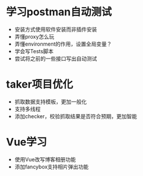 # 学习postman自动测试
- 安装方式使用软件安装而非插件安装
- 弄懂proxy怎么玩
- 弄懂environment的作用，设置全局变量？
- 学会写Tests脚本
- 尝试将之前的一些接口写出自动测试

# taker项目优化
- 抓取数据支持模板，更加一般化
- 支持多线程
- 添加checker，校验抓取结果是否符合预期，更加智能

# Vue学习
- 使用Vue改写博客相册功能
- 添加fancybox支持相片弹出功能